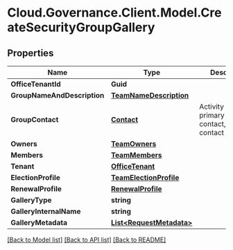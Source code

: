 # Cloud.Governance.Client.Model.CreateSecurityGroupGallery
## Properties

Name | Type | Description | Notes
------------ | ------------- | ------------- | -------------
**OfficeTenantId** | **Guid** |  | [optional] 
**GroupNameAndDescription** | [**TeamNameDescription**](TeamNameDescription.md) |  | [optional] 
**GroupContact** | [**Contact**](Contact.md) | Activity model for primary contact,secondary contact | [optional] 
**Owners** | [**TeamOwners**](TeamOwners.md) |  | [optional] 
**Members** | [**TeamMembers**](TeamMembers.md) |  | [optional] 
**Tenant** | [**OfficeTenant**](OfficeTenant.md) |  | [optional] 
**ElectionProfile** | [**TeamElectionProfile**](TeamElectionProfile.md) |  | [optional] 
**RenewalProfile** | [**RenewalProfile**](RenewalProfile.md) |  | [optional] 
**GalleryType** | **string** |  | [optional] 
**GalleryInternalName** | **string** |  | [optional] 
**GalleryMetadata** | [**List&lt;RequestMetadata&gt;**](RequestMetadata.md) |  | [optional] 

[[Back to Model list]](../README.md#documentation-for-models) [[Back to API list]](../README.md#documentation-for-api-endpoints) [[Back to README]](../README.md)

